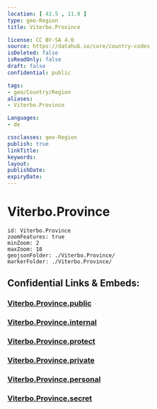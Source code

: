 ```yaml
---
location: [ 42.5 , 11.9 ] 
type: geo-Region
title: Viterbo.Province

license: CC BY-SA 4.0
source: https://datahub.io/core/country-codes
isDeleted: false
isReadOnly: false
draft: false
confidential: public

tags:
- geo/Country/Region
aliases:
- Viterbo.Province

Languages:
- de

cssclasses: geo-Region
publish: true
linkTitle: 
keywords: 
layout: 
publishDate: 
expiryDate: 
---
```


# Viterbo.Province

```leaflet
id: Viterbo.Province
zoomFeatures: true 
minZoom: 2 
maxZoom: 18
geojsonFolder: ./Viterbo.Province/
markerFolder: ./Viterbo.Province/
```


## Confidential Links & Embeds: 

### [Viterbo.Province.public](/_public/\Earth\Continent\Europe\Europe~South\Italy\regions~Italy\LazioViterbo.Province.public.md) 

### [Viterbo.Province.internal](/_internal/\Earth\Continent\Europe\Europe~South\Italy\regions~Italy\LazioViterbo.Province.internal.md) 

### [Viterbo.Province.protect](/_protect/\Earth\Continent\Europe\Europe~South\Italy\regions~Italy\LazioViterbo.Province.protect.md) 

### [Viterbo.Province.private](/_private/\Earth\Continent\Europe\Europe~South\Italy\regions~Italy\LazioViterbo.Province.private.md) 

### [Viterbo.Province.personal](/_personal/\Earth\Continent\Europe\Europe~South\Italy\regions~Italy\LazioViterbo.Province.personal.md) 

### [Viterbo.Province.secret](/_secret/\Earth\Continent\Europe\Europe~South\Italy\regions~Italy\LazioViterbo.Province.secret.md)

